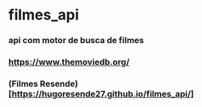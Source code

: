 # filmes_api
### api com motor de busca de filmes
### https://www.themoviedb.org/
### (Filmes Resende)[https://hugoresende27.github.io/filmes_api/]